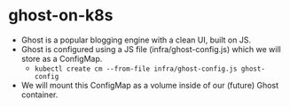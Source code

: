 # ghost-on-k8s

* Ghost is a popular blogging engine with a clean UI, built on JS.  
* Ghost is configured using a JS file (infra/ghost-config.js) which we will store as a ConfigMap.
  * `kubectl create cm --from-file infra/ghost-config.js ghost-config`  
* We will mount this ConfigMap as a volume inside of our (future) Ghost container.
